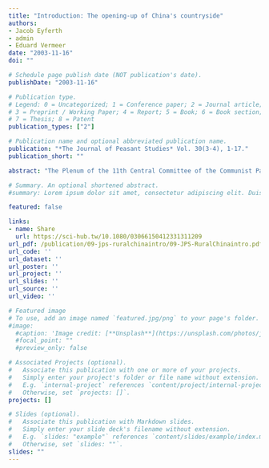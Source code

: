 ```yaml
---
title: "Introduction: The opening-up of China's countryside"
authors:
- Jacob Eyferth
- admin
- Eduard Vermeer
date: "2003-11-16"
doi: ""

# Schedule page publish date (NOT publication's date).
publishDate: "2003-11-16"

# Publication type.
# Legend: 0 = Uncategorized; 1 = Conference paper; 2 = Journal article;
# 3 = Preprint / Working Paper; 4 = Report; 5 = Book; 6 = Book section;
# 7 = Thesis; 8 = Patent
publication_types: ["2"]

# Publication name and optional abbreviated publication name.
publication: "*The Journal of Peasant Studies* Vol. 30(3-4), 1-17."
publication_short: ""

abstract: "The Plenum of the 11th Central Committee of the Communist Party in December 1978 marked the beginning of the economic reforms and the close of collectivism in the People’s Republic of China. With this, China had embarked on one of world history’s largest experiments in social engineering. The mere size of the country and its population (9.6 million km 2 and almost 1.26 billion people in 2000) automatically imply a wide regional diversity in sociological, economic, political, ecological and ethnic terms. In addition, China’s rural development had to start from a weak resource base: the average amount of farmland per capita is only one-third of the world average, while its overall traditional, agrarian society features high hidden unemployment, low levels of education and healthcare, rural poverty, and large shortages in water and energy."

# Summary. An optional shortened abstract.
#summary: Lorem ipsum dolor sit amet, consectetur adipiscing elit. Duis posuere tellus ac convallis placerat. Proin tincidunt magna sed ex sollicitudin condimentum.

featured: false

links:
- name: Share
  url: https://sci-hub.tw/10.1080/03066150412331311209
url_pdf: /publication/09-jps-ruralchinaintro/09-JPS-RuralChinaintro.pdf
url_code: ''
url_dataset: ''
url_poster: ''
url_project: ''
url_slides: ''
url_source: ''
url_video: ''

# Featured image
# To use, add an image named `featured.jpg/png` to your page's folder. 
#image:
  #caption: 'Image credit: [**Unsplash**](https://unsplash.com/photos/jdD8gXaTZsc)'
  #focal_point: ""
  #preview_only: false

# Associated Projects (optional).
#   Associate this publication with one or more of your projects.
#   Simply enter your project's folder or file name without extension.
#   E.g. `internal-project` references `content/project/internal-project/index.md`.
#   Otherwise, set `projects: []`.
projects: []

# Slides (optional).
#   Associate this publication with Markdown slides.
#   Simply enter your slide deck's filename without extension.
#   E.g. `slides: "example"` references `content/slides/example/index.md`.
#   Otherwise, set `slides: ""`.
slides: ""
---
```

